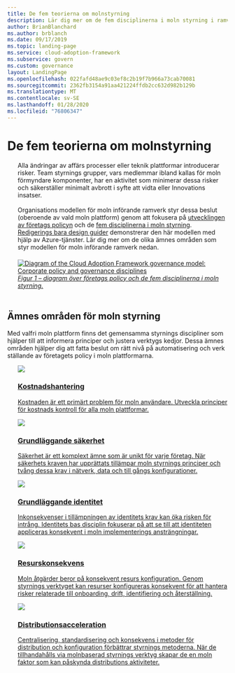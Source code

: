 ```yaml
---
title: De fem teorierna om molnstyrning
description: Lär dig mer om de fem disciplinerna i moln styrning i ramverket för moln införande.
author: BrianBlanchard
ms.author: brblanch
ms.date: 09/17/2019
ms.topic: landing-page
ms.service: cloud-adoption-framework
ms.subservice: govern
ms.custom: governance
layout: LandingPage
ms.openlocfilehash: 022fafd48ae9c03ef8c2b19f7b966a73cab70081
ms.sourcegitcommit: 2362fb3154a91aa421224ffdb2cc632d982b129b
ms.translationtype: MT
ms.contentlocale: sv-SE
ms.lasthandoff: 01/28/2020
ms.locfileid: "76806347"
---
```

# <a name="the-five-disciplines-of-cloud-governance"></a>De fem teorierna om molnstyrning

<!-- markdownlint-disable MD033 -->

<ul class="panelContent cardsI">
    <li style="display: flex; flex-direction: column;">
        <div class="cardSize">
            <div class="cardPadding" style="padding-bottom:10px;">
                <div class="card" style="padding-bottom:10px;">
                    <div class="cardText" style="padding-left:0px;">
Alla ändringar av affärs processer eller teknik plattformar introducerar risker. Team styrnings grupper, vars medlemmar ibland kallas för moln förmyndare komponenter, har en aktivitet som minimerar dessa risker och säkerställer minimalt avbrott i syfte att vidta eller Innovations insatser.<br/><br/>Organisations modellen för moln införande ramverk styr dessa beslut (oberoende av vald moln plattform) genom att fokusera på <a href="./corporate-policy.md">utvecklingen av företags policyn</a> och de <a href="#disciplines-of-cloud-governance">fem disciplinerna i moln styrning</a>. <a href="./guides/index.md">Redigerings bara design guider</a> demonstrerar den här modellen med hjälp av Azure-tjänster. Lär dig mer om de olika ämnes områden som styr modellen för moln införande ramverk nedan.
                    </div>
                </div>
            </div>
        </div>
    </li>
    <li style="display: flex; flex-direction: column;">
        <a href="../_images/operational-transformation-govern-highres.png" style="display: flex; flex-direction: column; flex: 1 0 auto;">
            <div class="cardSize">
                <div class="cardPadding" style="padding-bottom:10px;">
                    <div class="card" style="padding-bottom:10px;">
                        <div class="cardText" style="padding-left:0px;">
    <img src="../_images/operational-transformation-govern-highres.png" alt="Diagram of the Cloud Adoption Framework governance model: Corporate policy and governance disciplines">
    <br>
    <i>Figur 1 – diagram över företags policy och de fem disciplinerna i moln styrning.</i>
                        </div>
                    </div>
                </div>
            </div>
        </a>
    </li>
</ul>

<!-- markdownlint-enable MD033 -->

## <a name="disciplines-of-cloud-governance"></a>Ämnes områden för moln styrning

Med valfri moln plattform finns det gemensamma styrnings discipliner som hjälper till att informera principer och justera verktygs kedjor. Dessa ämnes områden hjälper dig att fatta beslut om rätt nivå på automatisering och verk ställande av företagets policy i moln plattformarna.

<!-- markdownlint-disable MD033 -->

<ul class="panelContent cardsA">
<li style="display: flex; flex-direction: column;">
    <a href="./cost-management/index.md" style="display: flex; flex-direction: column; flex: 1 0 auto;">
        <div class="cardSize" style="flex: 1 0 auto; display: flex;">
            <div class="cardPadding" style="display: flex;">
                <div class="card">
                    <div class="cardImageOuter">
                        <div class="cardImage">
                            <img src="../_images/govern/cost-management.png" class="x-hidden-focus"/>
                        </div>
                    </div>
                    <div class="cardText">
                        <h3>Kostnadshantering</h3>
                        <p>Kostnaden är ett primärt problem för moln användare. Utveckla principer för kostnads kontroll för alla moln plattformar.</p>
                    </div>
                </div>
            </div>
        </div>
    </a>
</li>
<li style="display: flex; flex-direction: column;">
    <a href="./security-baseline/index.md" style="display: flex; flex-direction: column; flex: 1 0 auto;">
        <div class="cardSize" style="flex: 1 0 auto; display: flex;">
            <div class="cardPadding" style="display: flex;">
                <div class="card">
                    <div class="cardImageOuter">
                        <div class="cardImage">
                            <img src="../_images/govern/security-baseline.png" class="x-hidden-focus"/>
                        </div>
                    </div>
                    <div class="cardText">
                        <h3>Grundläggande säkerhet</h3>
                        <p>Säkerhet är ett komplext ämne som är unikt för varje företag. När säkerhets kraven har upprättats tillämpar moln styrnings principer och tvång dessa krav i nätverk, data och till gångs konfigurationer.</p>
                    </div>
                </div>
            </div>
        </div>
    </a>
</li>
<li style="display: flex; flex-direction: column;">
    <a href="./identity-baseline/index.md" style="display: flex; flex-direction: column; flex: 1 0 auto;">
        <div class="cardSize" style="flex: 1 0 auto; display: flex;">
            <div class="cardPadding" style="display: flex;">
                <div class="card">
                    <div class="cardImageOuter">
                        <div class="cardImage">
                            <img src="../_images/govern/identity-baseline.png" class="x-hidden-focus"/>
                        </div>
                    </div>
                    <div class="cardText">
                        <h3>Grundläggande identitet</h3>
                        <p>Inkonsekvenser i tillämpningen av identitets krav kan öka risken för intrång. Identitets bas disciplin fokuserar på att se till att identiteten appliceras konsekvent i moln implementerings ansträngningar.</p>
                    </div>
                </div>
            </div>
        </div>
    </a>
</li>
<li style="display: flex; flex-direction: column;">
    <a href="./resource-consistency/index.md" style="display: flex; flex-direction: column; flex: 1 0 auto;">
        <div class="cardSize" style="flex: 1 0 auto; display: flex;">
            <div class="cardPadding" style="display: flex;">
                <div class="card">
                    <div class="cardImageOuter">
                        <div class="cardImage">
                            <img src="../_images/govern/resource-consistency.png" class="x-hidden-focus"/>
                        </div>
                    </div>
                    <div class="cardText">
                        <h3>Resurskonsekvens</h3>
                        <p>Moln åtgärder beror på konsekvent resurs konfiguration. Genom styrnings verktyget kan resurser konfigureras konsekvent för att hantera risker relaterade till onboarding, drift, identifiering och återställning.</p>
                    </div>
                </div>
            </div>
        </div>
    </a>
</li>
<li style="display: flex; flex-direction: column;">
    <a href="./deployment-acceleration/index.md" style="display: flex; flex-direction: column; flex: 1 0 auto;">
        <div class="cardSize" style="flex: 1 0 auto; display: flex;">
            <div class="cardPadding" style="display: flex;">
                <div class="card">
                    <div class="cardImageOuter">
                        <div class="cardImage">
                            <img src="../_images/govern/deployment-acceleration.png" class="x-hidden-focus"/>
                        </div>
                    </div>
                    <div class="cardText">
                        <h3>Distributionsacceleration</h3>
                        <p>Centralisering, standardisering och konsekvens i metoder för distribution och konfiguration förbättrar styrnings metoderna. När de tillhandahålls via molnbaserad styrnings verktyg skapar de en moln faktor som kan påskynda distributions aktiviteter.</p>
                    </div>
                </div>
            </div>
        </div>
    </a>
</li>
</ul>

<!-- markdownlint-enable MD033 -->
